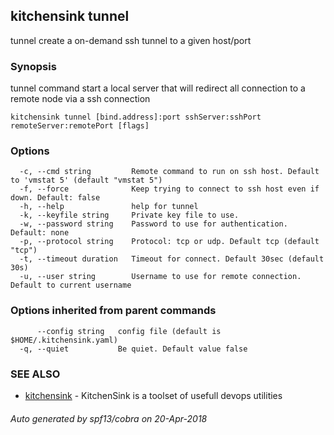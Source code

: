 ## kitchensink tunnel

tunnel create a on-demand ssh tunnel to a given host/port  

### Synopsis

tunnel command start a local server that will redirect all connection to a remote node via a ssh connection

```
kitchensink tunnel [bind.address]:port sshServer:sshPort remoteServer:remotePort [flags]
```

### Options

```
  -c, --cmd string         Remote command to run on ssh host. Default to 'vmstat 5' (default "vmstat 5")
  -f, --force              Keep trying to connect to ssh host even if down. Default: false
  -h, --help               help for tunnel
  -k, --keyfile string     Private key file to use.
  -w, --password string    Password to use for authentication. Default: none
  -p, --protocol string    Protocol: tcp or udp. Default tcp (default "tcp")
  -t, --timeout duration   Timeout for connect. Default 30sec (default 30s)
  -u, --user string        Username to use for remote connection. Default to current username
```

### Options inherited from parent commands

```
      --config string   config file (default is $HOME/.kitchensink.yaml)
  -q, --quiet           Be quiet. Default value false
```

### SEE ALSO

* [kitchensink](kitchensink.md)	 - KitchenSink is a toolset of usefull devops utilities

###### Auto generated by spf13/cobra on 20-Apr-2018
